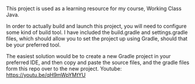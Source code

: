 This project is used as a learning resource for my course, Working Class Java.

In order to actually build and launch this project, you will need to configure some kind of build tool. I have included the build.gradle and settings.gradle files, which should allow you to set the project up using Gradle, should that be your preferred tool. 

The easiest solution would be to create a new Gradle project in your preferred IDE, and then copy and paste the source files, and the gradle files form this repo over to the new project.
Youtube: https://youtu.be/qH9mWpYMtYU
